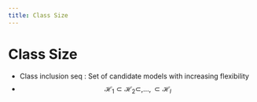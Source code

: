 ```yaml
---
title: Class Size
---
```


# Class Size
- Class inclusion seq : Set of candidate models with increasing flexibility
- $$\mathcal{H}_{1} \subset  \mathcal{H}_{2} \subset, …, \subset \mathcal{H}_{l} $$
















































































